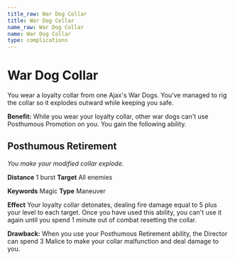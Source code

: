 ```yaml
---
title_raw: War Dog Collar
title: War Dog Collar
name_raw: War Dog Collar
name: War Dog Collar
type: complications
---
```


# War Dog Collar

You wear a loyalty collar from one Ajax's War Dogs. You've managed to rig the collar so it explodes outward while keeping you safe.

**Benefit:** While you wear your loyalty collar, other war dogs can't use Posthumous Promotion on you. You gain the following ability.

## Posthumous Retirement

*You make your modified collar explode.*

**Distance** 1 burst **Target** All enemies

**Keywords** Magic **Type** Maneuver

**Effect** Your loyalty collar detonates, dealing fire damage equal to 5 plus your level to each target. Once you have used this ability, you can't use it again until you spend 1 minute out of combat resetting the collar.

**Drawback:** When you use your Posthumous Retirement ability, the Director can spend 3 Malice to make your collar malfunction and deal damage to you.
